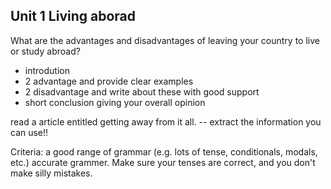 ## Unit 1 Living aborad
What are the advantages and disadvantages of leaving your country to live or study abroad?
- introdution
- 2 advantage and provide clear examples
- 2 disadvantage and write about these with good support
- short conclusion giving your overall opinion

read a article entitled getting away from it all. -- extract the information you can use!!

Criteria:
a good range of grammar (e.g. lots of tense, conditionals, modals, etc.)
accurate grammer. Make sure your tenses are correct, and you don't make silly mistakes.
